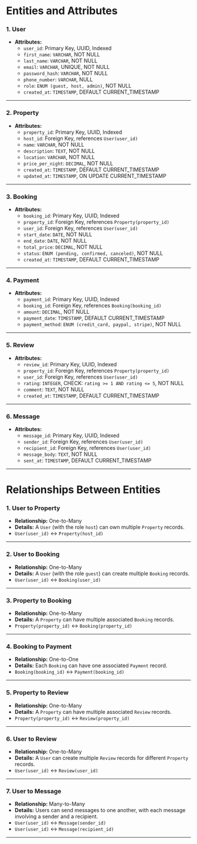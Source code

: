 # Entities and Attributes

### **1. User**
- **Attributes:**
  - `user_id`: Primary Key, UUID, Indexed
  - `first_name`: `VARCHAR`, NOT NULL
  - `last_name`: `VARCHAR`, NOT NULL
  - `email`: `VARCHAR`, UNIQUE, NOT NULL
  - `password_hash`: `VARCHAR`, NOT NULL
  - `phone_number`: `VARCHAR`, NULL
  - `role`: `ENUM (guest, host, admin)`, NOT NULL
  - `created_at`: `TIMESTAMP`, DEFAULT CURRENT_TIMESTAMP

---

### **2. Property**
- **Attributes:**
  - `property_id`: Primary Key, UUID, Indexed
  - `host_id`: Foreign Key, references `User(user_id)`
  - `name`: `VARCHAR`, NOT NULL
  - `description`: `TEXT`, NOT NULL
  - `location`: `VARCHAR`, NOT NULL
  - `price_per_night`: `DECIMAL`, NOT NULL
  - `created_at`: `TIMESTAMP`, DEFAULT CURRENT_TIMESTAMP
  - `updated_at`: `TIMESTAMP`, ON UPDATE CURRENT_TIMESTAMP

---

### **3. Booking**
- **Attributes:**
  - `booking_id`: Primary Key, UUID, Indexed
  - `property_id`: Foreign Key, references `Property(property_id)`
  - `user_id`: Foreign Key, references `User(user_id)`
  - `start_date`: `DATE`, NOT NULL
  - `end_date`: `DATE`, NOT NULL
  - `total_price`: `DECIMAL`, NOT NULL
  - `status`: `ENUM (pending, confirmed, canceled)`, NOT NULL
  - `created_at`: `TIMESTAMP`, DEFAULT CURRENT_TIMESTAMP

---

### **4. Payment**
- **Attributes:**
  - `payment_id`: Primary Key, UUID, Indexed
  - `booking_id`: Foreign Key, references `Booking(booking_id)`
  - `amount`: `DECIMAL`, NOT NULL
  - `payment_date`: `TIMESTAMP`, DEFAULT CURRENT_TIMESTAMP
  - `payment_method`: `ENUM (credit_card, paypal, stripe)`, NOT NULL

---

### **5. Review**
- **Attributes:**
  - `review_id`: Primary Key, UUID, Indexed
  - `property_id`: Foreign Key, references `Property(property_id)`
  - `user_id`: Foreign Key, references `User(user_id)`
  - `rating`: `INTEGER`, CHECK: `rating >= 1 AND rating <= 5`, NOT NULL
  - `comment`: `TEXT`, NOT NULL
  - `created_at`: `TIMESTAMP`, DEFAULT CURRENT_TIMESTAMP

---

### **6. Message**
- **Attributes:**
  - `message_id`: Primary Key, UUID, Indexed
  - `sender_id`: Foreign Key, references `User(user_id)`
  - `recipient_id`: Foreign Key, references `User(user_id)`
  - `message_body`: `TEXT`, NOT NULL
  - `sent_at`: `TIMESTAMP`, DEFAULT CURRENT_TIMESTAMP

---

# Relationships Between Entities

### **1. User to Property**
- **Relationship:** One-to-Many
- **Details:** A `User` (with the role `host`) can own multiple `Property` records.
- `User(user_id)` ↔ `Property(host_id)`

---

### **2. User to Booking**
- **Relationship:** One-to-Many
- **Details:** A `User` (with the role `guest`) can create multiple `Booking` records.
- `User(user_id)` ↔ `Booking(user_id)`

---

### **3. Property to Booking**
- **Relationship:** One-to-Many
- **Details:** A `Property` can have multiple associated `Booking` records.
- `Property(property_id)` ↔ `Booking(property_id)`

---

### **4. Booking to Payment**
- **Relationship:** One-to-One
- **Details:** Each `Booking` can have one associated `Payment` record.
- `Booking(booking_id)` ↔ `Payment(booking_id)`

---

### **5. Property to Review**
- **Relationship:** One-to-Many
- **Details:** A `Property` can have multiple associated `Review` records.
- `Property(property_id)` ↔ `Review(property_id)`

---

### **6. User to Review**
- **Relationship:** One-to-Many
- **Details:** A `User` can create multiple `Review` records for different `Property` records.
- `User(user_id)` ↔ `Review(user_id)`

---

### **7. User to Message**
- **Relationship:** Many-to-Many
- **Details:** Users can send messages to one another, with each message involving a sender and a recipient.
- `User(user_id)` ↔ `Message(sender_id)`  
- `User(user_id)` ↔ `Message(recipient_id)`

---
